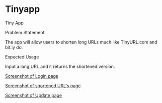 # Tinyapp

Tiny App

Problem Statement

The app will allow users to shorten long URLs much like TinyURL.com and bit.ly do.

Expected Usage

Input a long URL and it returns the shortened version.

[Screenshot of Login page](https://github.com/escape-velocity/Tinyapp/blob/master/docs/Login%20to%20TinyApp%20page.png)

[Screenshot of shortened URL's page](https://github.com/escape-velocity/Tinyapp/blob/master/docs/Shortened%20URL's%20page.png)

[Screenshot of Update page](https://github.com/escape-velocity/Tinyapp/blob/master/docs/Logged%20in%20user's%20Update%20URL%20page.png)